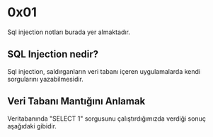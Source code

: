 # 0x01
Sql injection notları burada yer almaktadır.
## **SQL Injection nedir?**
Sql injection, saldırganların veri tabanı içeren uygulamalarda kendi sorgularını yazabilmesidir.
## **Veri Tabanı Mantığını Anlamak**
Veritabanında "SELECT 1" sorgusunu çalıştırdığımızda verdiği sonuç aşağıdaki gibidir.
